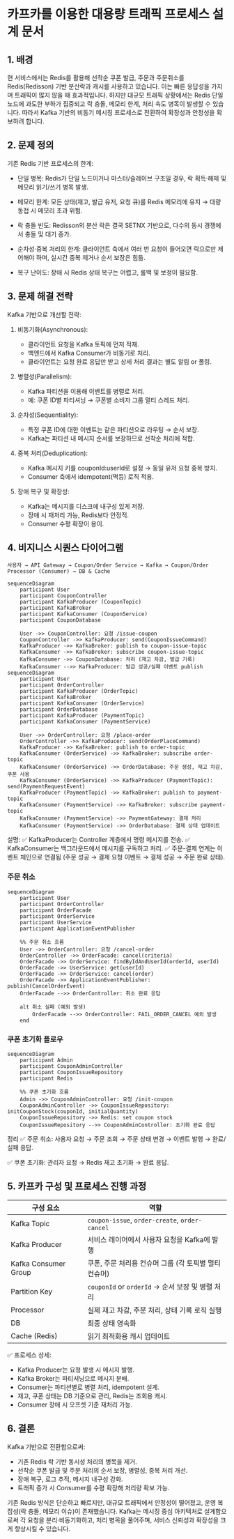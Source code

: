 # 카프카를 이용한 대용량 트래픽 프로세스 설계 문서

## 1. 배경
현 서비스에서는 Redis를 활용해 선착순 쿠폰 발급, 주문과 주문취소를 Redis(Redisson) 기반 분산락과 캐시를 사용하고 있습니다.
이는 빠른 응답성을 가지며 트래픽이 많지 않을 때 효과적입니다. 하지만 대규모 트래픽 상황에서는 Redis 단일노드에 과도한 부하가 집중되고
락 충돌, 메모리 한계, 처리 속도 병목이 발생할 수 있습니다.
따라서 Kafka 기반의 비동기 메시징 프로세스로 전환하여 확장성과 안정성을 확보하려 합니다.

## 2. 문제 정의
기존 Redis 기반 프로세스의 한계:

- 단일 병목: Redis가 단일 노드이거나 마스터/슬레이브 구조일 경우, 락 획득·해제 및 메모리 읽기/쓰기 병목 발생.

- 메모리 한계: 모든 상태(재고, 발급 유저, 요청 큐)를 Redis 메모리에 유지 → 대량 동접 시 메모리 초과 위험.

- 락 충돌 빈도: Redisson의 분산 락은 결국 SETNX 기반으로, 다수의 동시 경쟁에서 충돌 및 대기 증가.

- 순차성·중복 처리의 한계: 클라이언트 측에서 여러 번 요청이 들어오면 락으로만 제어해야 하며, 실시간 중복 제거나 순서 보장은 힘듦.

- 복구 난이도: 장애 시 Redis 상태 복구는 어렵고, 롤백 및 보정이 필요함.

## 3. 문제 해결 전략
Kafka 기반으로 개선할 전략:

1. 비동기화(Asynchronous):
   - 클라이언트 요청을 Kafka 토픽에 먼저 적재.
   - 백엔드에서 Kafka Consumer가 비동기로 처리.
   - 클라이언트는 요청 완료 응답만 받고 상세 처리 결과는 별도 알림 or 폴링.

2. 병렬성(Parallelism):

   - Kafka 파티션을 이용해 이벤트를 병렬로 처리. 
   - 예: 쿠폰 ID별 파티셔닝 → 쿠폰별 소비자 그룹 멀티 스레드 처리.

3. 순차성(Sequentiality):

   - 특정 쿠폰 ID에 대한 이벤트는 같은 파티션으로 라우팅 → 순서 보장.
   - Kafka는 파티션 내 메시지 순서를 보장하므로 선착순 처리에 적합.

4. 중복 처리(Deduplication):
   - Kafka 메시지 키를 couponId:userId로 설정 → 동일 유저 요청 중복 방지.
   - Consumer 측에서 idempotent(멱등) 로직 적용.

5. 장애 복구 및 확장성:
   - Kafka는 메시지를 디스크에 내구성 있게 저장.
   - 장애 시 재처리 가능, Redis보다 안정적.
   - Consumer 수평 확장이 용이.
## 4. 비지니스 시퀀스 다이어그램
```
사용자 → API Gateway → Coupon/Order Service → Kafka → Coupon/Order Processor (Consumer) → DB & Cache

```
```mermaid
sequenceDiagram
    participant User
    participant CouponController
    participant KafkaProducer (CouponTopic)
    participant KafkaBroker
    participant KafkaConsumer (CouponService)
    participant CouponDatabase

    User ->> CouponController: 요청 /issue-coupon
    CouponController ->> KafkaProducer: send(CouponIssueCommand)
    KafkaProducer ->> KafkaBroker: publish to coupon-issue-topic
    KafkaConsumer ->> KafkaBroker: subscribe coupon-issue-topic
    KafkaConsumer ->> CouponDatabase: 처리 (재고 차감, 발급 기록)
    KafkaConsumer -->> KafkaProducer: 발급 성공/실패 이벤트 publish
sequenceDiagram
    participant User
    participant OrderController
    participant KafkaProducer (OrderTopic)
    participant KafkaBroker
    participant KafkaConsumer (OrderService)
    participant OrderDatabase
    participant KafkaProducer (PaymentTopic)
    participant KafkaConsumer (PaymentService)

    User ->> OrderController: 요청 /place-order
    OrderController ->> KafkaProducer: send(OrderPlaceCommand)
    KafkaProducer ->> KafkaBroker: publish to order-topic
    KafkaConsumer (OrderService) ->> KafkaBroker: subscribe order-topic
    KafkaConsumer (OrderService) ->> OrderDatabase: 주문 생성, 재고 차감, 쿠폰 사용
    KafkaConsumer (OrderService) ->> KafkaProducer (PaymentTopic): send(PaymentRequestEvent)
    KafkaProducer (PaymentTopic) ->> KafkaBroker: publish to payment-topic
    KafkaConsumer (PaymentService) ->> KafkaBroker: subscribe payment-topic
    KafkaConsumer (PaymentService) ->> PaymentGateway: 결제 처리
    KafkaConsumer (PaymentService) ->> OrderDatabase: 결제 상태 업데이트

```
설명:
✅ KafkaProducer는 Controller 계층에서 명령 메시지를 전송.
✅ KafkaConsumer는 백그라운드에서 메시지를 구독하고 처리.
✅ 주문-결제 연계는 이벤트 체인으로 연결됨 (주문 성공 → 결제 요청 이벤트 → 결제 성공 → 주문 완료 상태).

### 주문 취소
```mermaid
sequenceDiagram
    participant User
    participant OrderController
    participant OrderFacade
    participant OrderService
    participant UserService
    participant ApplicationEventPublisher

    %% 주문 취소 흐름
    User ->> OrderController: 요청 /cancel-order
    OrderController ->> OrderFacade: cancel(criteria)
    OrderFacade ->> OrderService: findByIdAndUserId(orderId, userId)
    OrderFacade ->> UserService: get(userId)
    OrderFacade ->> OrderService: cancel(order)
    OrderFacade ->> ApplicationEventPublisher: publish(CancelOrderEvent)
    OrderFacade -->> OrderController: 취소 완료 응답

    alt 취소 실패 (예외 발생)
        OrderFacade -->> OrderController: FAIL_ORDER_CANCEL 예외 발생
    end

```
### 쿠폰 초기화 플로우
```mermaid
sequenceDiagram
    participant Admin
    participant CouponAdminController
    participant CouponIssueRepository
    participant Redis

    %% 쿠폰 초기화 흐름
    Admin ->> CouponAdminController: 요청 /init-coupon
    CouponAdminController ->> CouponIssueRepository: initCouponStock(couponId, initialQuantity)
    CouponIssueRepository ->> Redis: set coupon stock
    CouponIssueRepository -->> CouponAdminController: 초기화 완료 응답

```

정리
✅ 주문 취소:
사용자 요청 → 주문 조회 → 주문 상태 변경 → 이벤트 발행 → 완료/실패 응답.

✅ 쿠폰 초기화:
관리자 요청 → Redis 재고 초기화 → 완료 응답.
## 5. 카프카 구성 및 프로세스 진행 과정 
| 구성 요소                | 역할                                             |
| -------------------- | ---------------------------------------------- |
| Kafka Topic          | `coupon-issue`, `order-create`, `order-cancel` |
| Kafka Producer       | 서비스 레이어에서 사용자 요청을 Kafka에 발행                    |
| Kafka Consumer Group | 쿠폰, 주문 처리용 컨슈머 그룹 (각 토픽별 멀티 컨슈머)               |
| Partition Key        | `couponId` or `orderId` → 순서 보장 및 병렬 처리        |
| Processor            | 실제 재고 차감, 주문 처리, 상태 기록 로직 실행                   |
| DB                   | 최종 상태 영속화                                      |
| Cache (Redis)        | 읽기 최적화용 캐시 업데이트                                |

✅ 프로세스 상세:
- Kafka Producer는 요청 발생 시 메시지 발행.
- Kafka Broker는 파티셔닝으로 메시지 분배.
- Consumer는 파티션별로 병렬 처리, idempotent 설계.
- 재고, 쿠폰 상태는 DB 기준으로 관리, Redis는 조회용 캐시.
- Consumer 장애 시 오프셋 기준 재처리 가능.

## 6. 결론 
Kafka 기반으로 전환함으로써:
- 기존 Redis 락 기반 동시성 처리의 병목을 제거.
- 선착순 쿠폰 발급 및 주문 처리의 순서 보장, 병렬성, 중복 처리 개선.
- 장애 복구, 로그 추적, 메시지 내구성 강화.
- 트래픽 증가 시 Consumer를 수평 확장해 처리량 확보 가능.

기존 Redis 방식은 단순하고 빠르지만, 대규모 트래픽에서 안정성이 떨어졌고, 운영 복잡성(락 충돌, 메모리 이슈)이 존재했습니다. Kafka는 메시징 중심 아키텍처로 설계함으로써 각 요청을 분리·비동기화하고, 처리 병목을 풀어주며, 서비스 신뢰성과 확장성을 크게 향상시킬 수 있습니다.

